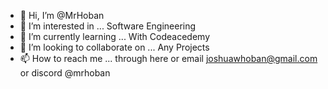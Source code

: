 - 👋 Hi, I’m @MrHoban
- 👀 I’m interested in ... Software Engineering
- 🌱 I’m currently learning ... With Codeacedemy 
- 💞️ I’m looking to collaborate on ... Any Projects 
- 📫 How to reach me ... through here or email joshuawhoban@gmail.com or discord @mrhoban

<!---
MrHoban/MrHoban is a ✨ special ✨ repository because its `README.md` (this file) appears on your GitHub profile.
You can click the Preview link to take a look at your changes.
--->
